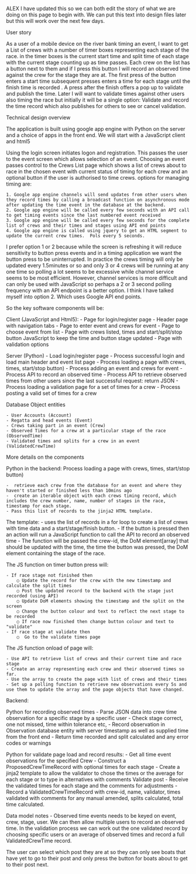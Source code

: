 ALEX I have updated this so we can both edit the story of what we are doing on this page to begin with.  We can put this text into design files later but this will work over the next few days.


User story

As a user of a mobile device on the river bank timing an event, I want to get a List of crews with a number of timer boxes representing each stage of the race. in the timer boxes is the current start time and split time of each stage with the current stage counting up as time passes.  Each crew on the list has a button next to them and if I press this button I will record an observed time against the crew for the stage they are at. The first press of the button enters a start time subsequent presses enters a time for each stage until the finish time is recorded . A press after the finish offers a pop up to validate and publish the time.   Later I will want to validate times against other users also timing the race but initially it will be a single option: Validate and record the time record which also publishes for others to see or cancel validation.

Technical design overview

The application is built using google app engine with Python on the server and a choice of apps in the front end.  We will start with a JavaScript client and html5

Using the login screen initiates logon and registration.  This passes the user to the event screen which allows selection of an event.  Choosing an event passes control to the Crews List page which shows a list of crews about to race in the chosen event with current status of timing for each crew and an optional button if the user is authorised to time crews. options for managing timing are:

	1. Google app engine channels will send updates from other users when they record times by calling a broadcast function on asynchronous mode after updating the time event in the database at the backend.
	2. Google app engine will be called every few seconds with an API call to get timing events since the last numbered event received
	3. Google app engine will be called every few seconds for the complete list of crews and their times and stages using API end points
	4. Google app engine is called using jquery to get an HTML segment to update the current crew times.  Pols every 5 seconds.
	
I prefer option 1 or 2 because while the screen is refreshing it will reduce sensitivity to button press events and in a timing application we want the button press to be uninterrupted.  In practice the crews timing will only be updated every 1.5minutes or so and only 3 or 4 crews will be running at any one time so polling a lot seems to be excessive while channel service seems to be most efficient.  However, channel services is more difficult and can only be used with JavaScript so perhaps a 2 or 3 second polling frequency with an API endpoint is a better option.  I think I have talked myself into option 2. Which uses Google API end points.

So the key software components will be:

Client (JavaScript and Html5):
	- Page for login/register page
	- Header page with navigation tabs 
	- Page to enter event and crews for event
	- Page to choose event from list
	- Page with crews listed, times and start/split/stop button JavaScript to keep the time and button stage updated
	- Page with validation options

Server (Python)
	- Load login/register page
	- Process successful login and load main header and event list page
	- Process loading a page with crews, times, start/stop button)
	- Process adding an event and crews for event
	- Process API to record an observed time
	- Process API to retrieve observed times from other users since the last successful  request: return JSON
	- Process loading a validation page for a set of times for a crew
	- Process posting a valid set of times for a crew

Database Object entities

	- User Accounts (Account)
	- Regatta and head events (Event)
	- Crews taking part in an event (Crew)
	- Observed Times for a crew at a particular stage of the race (ObservedTime)
	- Validated times and splits for a crew in an event (ValidatedCrewTime)


More details on the components

Python in the backend: Process loading a page with crews, times, start/stop button)

	-  retrieve each crew from the database for an event and where they haven't started or finished less than 10mins ago
	-  create an iterable object with each crews timing record, which includes the crew number, name, number of stages in the race, timestamp for each stage. 
	- Pass this list of records to the jinja2 HTML template.

The template:
	- uses the list of records in a for loop to create a list of crews with time data and a start/stage/finish button.
	-  If the button is pressed then an action will run a JavaScript function to call the API to record an observed time
	- The function will be passed the crew-id, the DoM element[array] that should be updated with the time, the time the button was pressed, the DoM element containing the stage of the race. 

The JS function on timer button press will:

	- If race stage not finished then
		○ Update the record for the crew with the new timestamp and calculate the split times
		○ Post the updated record to the backend with the stage just recorded (using API)
		○ Update DoM elements showing the timestamp and the split on the screen
		○ Change the button colour and text to reflect the next stage to be recorded
		○ If race now finished then change button colour and text to "validate"
	- If race stage at validate then
		○  Go to the validate times page
		
The JS function onload of page will:

	- Use API to retrieve list of crews and their current time and race stage
	- Create an array representing each crew and their observed times so far. 
	- Use the array to create the page with list of crews and their times
	- Set up a polling function to retrieve new observations every 5s and use them to update the array and the page objects that have changed. 
	

Backend:

Python for recording observed times
	- Parse JSON data into crew time observation for a specific stage by a specific user
	- Check stage correct, one not missed, time within tolerance etc,
	- Record observation in Observation database entity with server timestamp as well as supplied time from the front end
	- Return time recorded and split calculated and any error codes or warnings
	
Python for validate page load and record results:
	- Get all time event observations for the specified Crew
	- Construct a ProposedCrewTimeRecord with optional times for each stage
	- Create a jinja2 template to allow the validator to chose the times or the average for each stage or to type in alternatives with comments
Validate post
	- Receive the validated times for each stage and the comments for adjustments
	- Record a ValidatedCrewTimeRecord with crew-id, name, validator, times validated with comments for any manual amended, splits calculated, total time calculated.

Data model notes
	- Observed time events needs to be keyed on event, crew, stage, user.  We can then allow multiple users to record an observed time. In the validation process we can work out the one validated record by choosing specific users or an average of observed times and record a full ValidatedCrewTime record.  

The user can select which post they are at so they can only see boats that have yet to go to their post and only press the button for boats about to get to their post next.
